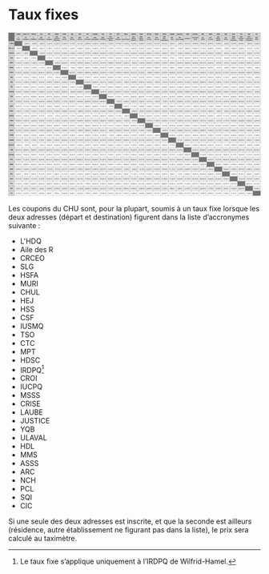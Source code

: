 # Taux fixes

![tableau du chu](../images/chu_3000x1900.png)

Les coupons du CHU sont, pour la plupart, soumis à un taux fixe lorsque les deux adresses (départ et destination) figurent dans la liste d’accronymes suivante :

-   L'HDQ
-   Aile des R
-   CRCEO
-   SLG
-   HSFA
-   MURI
-   CHUL
-   HEJ
-   HSS
-   CSF
-   IUSMQ
-   TSO
-   CTC
-   MPT
-   HDSC
-   IRDPQ[^1]
-   CROI
-   IUCPQ
-   MSSS
-   CRISE
-   LAUBE
-   JUSTICE
-   YQB
-   ULAVAL
-   HDL
-   MMS
-   ASSS
-   ARC
-   NCH
-   PCL
-   SQI
-   CIC

Si une seule des deux adresses est inscrite, et que la seconde est ailleurs (résidence, autre établissement ne figurant pas dans la liste), le prix sera calculé au taximètre.

[^1]: Le taux fixe s’applique uniquement à l’IRDPQ de Wilfrid-Hamel.

